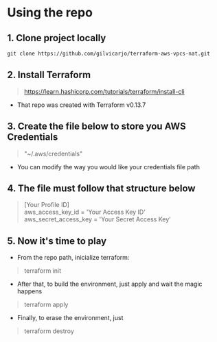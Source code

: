 # Using the repo

## 1. Clone project locally
```markdown
git clone https://github.com/gilvicarjo/terraform-aws-vpcs-nat.git
```
## 2. Install Terraform
> https://learn.hashicorp.com/tutorials/terraform/install-cli <br>

- That repo was created with Terraform v0.13.7

## 3. Create the file below to store you AWS Credentials
> "~/.aws/credentials" <br>

- You can modify the way you would like your credentials file path 

## 4. The file must follow that structure below
> [Your Profile ID] <br> 
> aws_access_key_id = 'Your Access Key ID' <br>
> aws_secret_access_key = 'Your Secret Access Key'

## 5. Now it's time to play

- From the repo path, inicialize terraform:
> terraform init

- After that, to build the environment, just apply and wait the magic happens
> terraform apply

- Finally, to erase the environment, just
> terraform destroy
